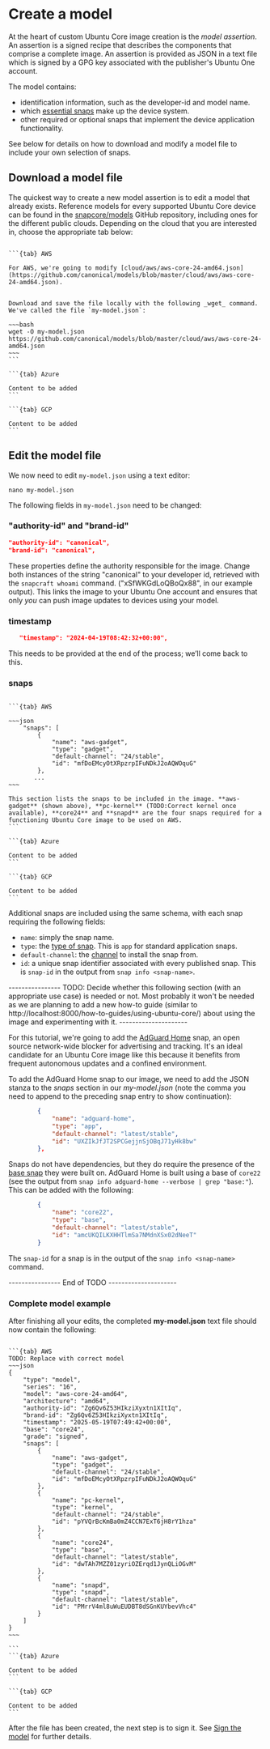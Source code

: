 # Create a model

At the heart of custom Ubuntu Core image creation is the _model assertion_. An assertion is a signed recipe that describes the components that comprise a complete image. An assertion is provided as JSON in a text file which is signed by a GPG key associated with the publisher's Ubuntu One account.

The model contains:
* identification information, such as the developer-id and model name.
* which [essential snaps](/explanation/core-elements/snaps-in-ubuntu-core) make up the device system.
* other required or optional snaps that implement the device application functionality.

See below for details on how to download and modify a model file to include your own selection of snaps.

## Download a model file

The quickest way to create a new model assertion is to edit a model that already exists. Reference models for every supported Ubuntu Core device can be found in the [snapcore/models](https://github.com/snapcore/models) GitHub repository, including ones for the different public clouds. Depending on the cloud that you are interested in, choose the appropriate tab below:

````{tabs}

```{tab} AWS

For AWS, we're going to modify [cloud/aws/aws-core-24-amd64.json](https://github.com/canonical/models/blob/master/cloud/aws/aws-core-24-amd64.json).


Download and save the file locally with the following _wget_ command. We've called the file `my-model.json`:

~~~bash
wget -O my-model.json https://github.com/canonical/models/blob/master/cloud/aws/aws-core-24-amd64.json
~~~
```

```{tab} Azure

Content to be added
```

```{tab} GCP

Content to be added
```
````

## Edit the model file

We now need to edit `my-model.json` using a text editor:

```
nano my-model.json
```

The following fields in `my-model.json` need to be changed:


###  "authority-id" and "brand-id"

```json
"authority-id": "canonical",
"brand-id": "canonical",
```

These properties define the authority responsible for the image. Change both instances of the string "canonical" to your developer id, retrieved with the `snapcraft whoami` command. ("xSfWKGdLoQBoQx88", in our example output). This links the image to your Ubuntu One account and ensures that only *you* can push image updates to devices using your model.

### timestamp


```json
   "timestamp": "2024-04-19T08:42:32+00:00",
```

This needs to be provided at the end of the process; we’ll come back to this.

###  snaps

````{tabs}

```{tab} AWS

~~~json
    "snaps": [
        {
            "name": "aws-gadget",
            "type": "gadget",
            "default-channel": "24/stable",
            "id": "mfDoEMcyOtXRpzrpIFuNDkJ2oAQWOquG"
        },
       ...
~~~

This section lists the snaps to be included in the image. **aws-gadget** (shown above), **pc-kernel** (TODO:Correct kernel once available), **core24** and **snapd** are the four snaps required for a functioning Ubuntu Core image to be used on AWS.
```

```{tab} Azure

Content to be added
```

```{tab} GCP

Content to be added
```
````

Additional snaps are included using the same schema, with each snap requiring the following fields:
- `name`: simply the snap name.
- `type`: the [type of snap](/explanation/core-elements/snaps-in-ubuntu-core.md#types-of-snap). This is `app` for standard application snaps.
- `default-channel`: the [channel](https://snapcraft.io/docs/channels) to install the snap from.
- `id`: a unique snap identifier associated with every published snap. This is `snap-id` in the output from `snap info <snap-name>`.

---------------- TODO: Decide whether this following section (with an appropriate use case) is needed or not. Most probably it won't be needed as we are planning to add a new how-to guide (similar to http://localhost:8000/how-to-guides/using-ubuntu-core/) about using the image and experimenting with it. ---------------------  

For this tutorial, we're going to add the [AdGuard Home](https://snapcraft.io/adguard-home) snap, an open source network-wide blocker for advertising and tracking. It's an ideal candidate for an Ubuntu Core image like this because it benefits from frequent autonomous updates and a confined environment.

To add the AdGuard Home snap to our image, we need to add the JSON stanza to the _snaps_ section in our _my-model.json_ (note the comma you need to append to the preceding snap entry to show continuation):

```json
        {
            "name": "adguard-home",
            "type": "app",
            "default-channel": "latest/stable",
            "id": "UXZIkJfJT2SPCGejjnSjOBqJ71yHk8bw"
        },
```

Snaps do not have dependencies, but they do require the presence of the [base snap](https://snapcraft.io/docs/base-snaps) they were built on. AdGuard Home is built using a base of `core22` (see the output from `snap info adguard-home --verbose | grep "base:"`). This can be added with the following:

```json
        {
            "name": "core22",
            "type": "base",
            "default-channel": "latest/stable",
            "id": "amcUKQILKXHHTlmSa7NMdnXSx02dNeeT"
        }
```

The `snap-id` for a snap is in the output of the `snap info <snap-name>` command.

---------------- End of TODO ---------------------  

### Complete model example

After finishing all your edits, the completed **my-model.json** text file should now contain the following:

````{tabs}

```{tab} AWS
TODO: Replace with correct model
~~~json
{
    "type": "model",
    "series": "16",
    "model": "aws-core-24-amd64",
    "architecture": "amd64",
    "authority-id": "Zg6Qv6Z53HIkziXyxtn1XItIq", 
    "brand-id": "Zg6Qv6Z53HIkziXyxtn1XItIq",
    "timestamp": "2025-05-19T07:49:42+00:00",
    "base": "core24",
    "grade": "signed",
    "snaps": [
        {
            "name": "aws-gadget",
            "type": "gadget",
            "default-channel": "24/stable",
            "id": "mfDoEMcyOtXRpzrpIFuNDkJ2oAQWOquG"
        },
        {
            "name": "pc-kernel",
            "type": "kernel",
            "default-channel": "24/stable",
            "id": "pYVQrBcKmBa0mZ4CCN7ExT6jH8rY1hza"
        },
        {
            "name": "core24",
            "type": "base",
            "default-channel": "latest/stable",
            "id": "dwTAh7MZZ01zyriOZErqd1JynQLiOGvM"
        },
        {
            "name": "snapd",
            "type": "snapd",
            "default-channel": "latest/stable",
            "id": "PMrrV4ml8uWuEUDBT8dSGnKUYbevVhc4"
        }
    ]
}
~~~

```
```{tab} Azure

Content to be added
```

```{tab} GCP

Content to be added
```
````

After the file has been created, the next step is to sign it. See [Sign the model](/tutorials/build-a-public-cloud-image/sign-the-model) for further details.
